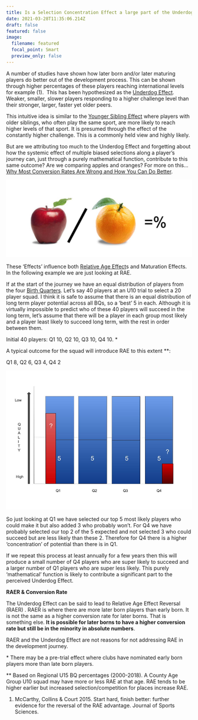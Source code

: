 ```yaml
---
title: Is a Selection Concentration Effect a large part of the Underdog Effect?
date: 2021-03-28T11:35:06.214Z
draft: false
featured: false
image:
  filename: featured
  focal_point: Smart
  preview_only: false
---
```

A number of studies have shown how later born and/or later maturing players do better out of the development process. This can be shown through higher percentages of these players reaching international levels for example (1).  This has been hypothesized as the [Underdog Effect](https://onemoresummer.co.uk/post/what-is-the-underdog-effect/). Weaker, smaller, slower players responding to a higher challenge level than their stronger, larger, faster yet older peers.

This intuitive idea is similar to the [Younger Sibling Effect](https://onemoresummer.co.uk/post/the-younger-sibling-effect/) where players with older siblings, who often play the same sport, are more likely to reach higher levels of that sport. It is presumed through the effect of the constantly higher challenge. This is a commonly held view and highly likely.

But are we attributing too much to the Underdog Effect and forgetting about how the systemic effect of multiple biased selections along a player’s journey can, just through a purely mathematical function, contribute to this same outcome? Are we comparing apples and oranges? For more on this...  [Why Most Conversion Rates Are Wrong and How You Can Do Better](medium.com/swlh/why-most-conversion-rates-are-wrong-and-how-you-can-do-better-d199d7edb852).

![](applesnoranges.jpg)

These ‘Effects’ influence both [Relative Age Effect](https://onemoresummer.co.uk/post/what-is-relative-age-effect/)s and Maturation Effects. In the following example we are just looking at RAE.

If at the start of the journey we have an equal distribution of players from the four [Birth Quarters](https://onemoresummer.co.uk/post/what-is-birth-quarter/). Let’s say 40 players at an U10 trial to select a 20 player squad. I think it is safe to assume that there is an equal distribution of long term player potential across all BQs, so a ‘best’ 5 in each. Although it is virtually impossible to predict who of these 40 players will succeed in the long term, let’s assume that there will be a player in each group most likely and a player least likely to succeed long term, with the rest in order between them. 

Initial 40 players: Q1 10, Q2 10, Q3 10, Q4 10. *

A typical outcome for the squad will introduce RAE to this extent \*\*:

Q1 8, Q2 6, Q3 4, Q4 2

![](selection-concentration.jpg)

So just looking at Q1 we have selected our top 5 most likely players who could make it but also added 3 who probably won’t. For Q4 we have probably selected our top 2 of the 5 expected and not selected 3 who could succeed but are less likely than these 2. Therefore for Q4 there is a higher ‘concentration’ of potential than there is in Q1.

If we repeat this process at least annually for a few years then this will produce a small number of Q4 players who are super likely to succeed and a larger number of Q1 players who are super less likely. This purely ‘mathematical’ function is likely to contribute a significant part to the perceived Underdog Effect.

**RAER & Conversion Rate**

The Underdog Effect can be said to lead to Relative Age Effect Reversal (RAER) . RAER is where there are more later born players than early born. It is not the same as a higher conversion rate for later borns. That is something else. **It is possible for later borns to have a higher conversion rate but still be in the minority in absolute numbers**.

RAER and the Underdog Effect are not reasons for not addressing RAE in the development journey. 

\* There may be a pre-trial effect where clubs have nominated early born players more than late born players.  

\*\* Based on Regional U15 BQ percentages (2000-2018). A County Age Group U10 squad may have more or less RAE at that age. RAE tends to be higher earlier but increased selection/competition for places increase RAE.  

1. McCarthy, Collins & Court 2015. Start hard, finish better: further evidence for the
   reversal of the RAE advantage. Journal of Sports Sciences.